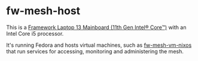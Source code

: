 # fw-mesh-host 

This is a [Framework Laptop 13 Mainboard (11th Gen Intel® Core™)](https://frame.work/products/mainboard-11th-gen-intel-core?v=FRANFG000C) with an Intel Core i5 processor.

It's running Fedora and hosts virtual machines, such as [fw-mesh-vm-nixos](fw-mesh-vm-nixos.md) that run services for accessing, monitoring and administering the mesh.

